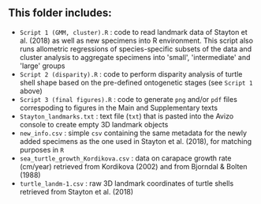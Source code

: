 ## This folder includes:

- `Script 1 (GMM, cluster).R` : code to read landmark data of Stayton et al. (2018) as well as new specimens into R environment. This script also runs allometric regressions of species-specific subsets of the data and cluster analysis to aggregate specimens into 'small', 'intermediate' and 'large' groups
- `Script 2 (disparity).R` : code to perform disparity analysis of turtle shell shape based on the pre-defined ontogenetic stages (see `Script 1` above)
- `Script 3 (final figures).R` : code to generate `png` and/or `pdf` files correspoding to figures in the Main and Supplementary texts
- `Stayton_landmarks.txt` : text file (`txt`) that is pasted into the Avizo console to create empty 3D landmark objects
- `new_info.csv` : simple `csv` containing the same metadata for the newly added specimens as the one used in Stayton et al. (2018), for matching purposes in `R`
- `sea_turtle_growth_Kordikova.csv` : data on carapace growth rate (cm/year) retrieved from Kordikova (2002) and from Bjorndal & Bolten (1988)
- `turtle_landm-1.csv` : raw 3D landmark coordinates of turtle shells retrieved from Stayton et al. (2018)

